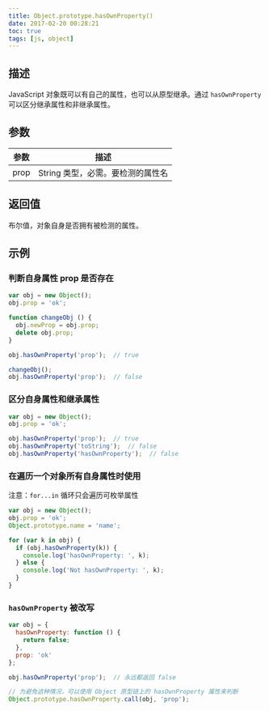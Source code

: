 ```yaml
---
title: Object.prototype.hasOwnProperty()
date: 2017-02-20 00:28:21
toc: true
tags: [js, object]
---
```


## 描述

JavaScript 对象既可以有自己的属性，也可以从原型继承。通过 `hasOwnProperty` 可以区分继承属性和非继承属性。

## 参数

参数 | 描述
--- | ---
prop | String 类型，必需。要检测的属性名


## 返回值

布尔值，对象自身是否拥有被检测的属性。

## 示例

### 判断自身属性 prop 是否存在

```js
var obj = new Object();
obj.prop = 'ok';

function changeObj () {
  obj.newProp = obj.prop;
  delete obj.prop;
}

obj.hasOwnProperty('prop');  // true

changeObj();
obj.hasOwnProperty('prop');  // false
```

### 区分自身属性和继承属性

```js
var obj = new Object();
obj.prop = 'ok';

obj.hasOwnProperty('prop');  // true
obj.hasOwnProperty('toString');  // false
obj.hasOwnProperty('hasOwnProperty');  // false
```

### 在遍历一个对象所有自身属性时使用

注意：`for...in` 循环只会遍历可枚举属性

```js
var obj = new Object();
obj.prop = 'ok';
Object.prototype.name = 'name';

for (var k in obj) {
  if (obj.hasOwnProperty(k)) {
    console.log('hasOwnProperty: ', k);
  } else {
    console.log('Not hasOwnProperty: ', k);
  }
}
```
### `hasOwnProperty` 被改写

```js
var obj = {
  hasOwnProperty: function () {
    return false;
  },
  prop: 'ok'
};

obj.hasOwnProperty('prop');  // 永远都返回 false

// 为避免这种情况，可以使用 Object 原型链上的 hasOwnProperty 属性来判断
Object.prototype.hasOwnProperty.call(obj, 'prop');
```
